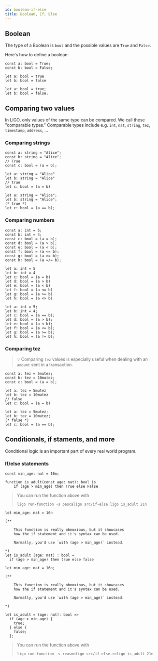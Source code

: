 ```yaml
---
id: boolean-if-else
title: Boolean, If, Else
---
```


## Boolean

The type of a Boolean is `bool` and the possible values are `True` and `False`.

Here's how to define a boolean:

<!--DOCUSAURUS_CODE_TABS-->
<!--Pascaligo-->
```pascaligo group=a
const a: bool = True;
const b: bool = False;
```
<!--CameLIGO-->
```cameligo group=a
let a: bool = true
let b: bool = false
```

<!--ReasonLIGO-->
```reasonligo group=a
let a: bool = true;
let b: bool = false;
```
<!--END_DOCUSAURUS_CODE_TABS-->


## Comparing two values

In LIGO, only values of the same type can be compared. We call these "comparable types." Comparable types include e.g. `int`, `nat`, `string`, `tez`, `timestamp`, `address`, ...

### Comparing strings

<!--DOCUSAURUS_CODE_TABS-->
<!--Pascaligo-->
```pascaligo group=b
const a: string = "Alice";
const b: string = "Alice";
// True
const c: bool = (a = b);
```
<!--CameLIGO-->
```cameligo group=b
let a: string = "Alice"
let b: string = "Alice"
// true
let c: bool = (a = b)
```
<!--ReasonLIGO-->
```reasonligo group=b
let a: string = "Alice";
let b: string = "Alice";
(* true *)
let c: bool = (a == b);
```
<!--END_DOCUSAURUS_CODE_TABS-->


### Comparing numbers

<!--DOCUSAURUS_CODE_TABS-->
<!--Pascaligo-->
```pascaligo group=c
const a: int = 5;
const b: int = 4;
const c: bool = (a = b);
const d: bool = (a > b);
const e: bool = (a < b);
const f: bool = (a <= b);
const g: bool = (a >= b);
const h: bool = (a =/= b);
```
<!--CameLIGO-->
```cameligo group=c
let a: int = 5
let b: int = 4
let c: bool = (a = b)
let d: bool = (a > b)
let e: bool = (a < b)
let f: bool = (a <= b)
let g: bool = (a >= b)
let h: bool = (a <> b)
```

<!--ReasonLIGO-->
```reasonligo group=c
let a: int = 5;
let b: int = 4;
let c: bool = (a == b);
let d: bool = (a > b);
let e: bool = (a < b);
let f: bool = (a <= b);
let g: bool = (a >= b);
let h: bool = (a != b);
```
<!--END_DOCUSAURUS_CODE_TABS-->


### Comparing tez

> 💡 Comparing `tez` values is especially useful when dealing with an `amount` sent in a transaction.

<!--DOCUSAURUS_CODE_TABS-->
<!--Pascaligo-->
```pascaligo group=d
const a: tez = 5mutez;
const b: tez = 10mutez;
const c: bool = (a = b);
```
<!--CameLIGO-->
```cameligo group=d
let a: tez = 5mutez
let b: tez = 10mutez
// false
let c: bool = (a = b)
```
<!--ReasonLIGO-->
```reasonligo group=d
let a: tez = 5mutez;
let b: tez = 10mutez;
(* false *)
let c: bool = (a == b);
```
<!--END_DOCUSAURUS_CODE_TABS-->


## Conditionals, if staments, and more

Conditional logic is an important part of every real world program.

### If/else statements

<!--DOCUSAURUS_CODE_TABS-->
<!--Pascaligo-->
```pascaligo group=e
const min_age: nat = 16n;

function is_adult(const age: nat): bool is
    if (age > min_age) then True else False
```

> You can run the function above with
> ```
> ligo run-function -s pascaligo src/if-else.ligo is_adult 21n
> ```

<!--CameLIGO-->
```cameligo group=e
let min_age: nat = 16n

(**

    This function is really obnoxious, but it showcases
    how the if statement and it's syntax can be used.

    Normally, you'd use `with (age > min_age)` instead.

*)
let is_adult (age: nat) : bool =
  if (age > min_age) then true else false
```
<!--ReasonLIGO-->
```reasonligo group=e
let min_age: nat = 16n;

(**

    This function is really obnoxious, but it showcases
    how the if statement and it's syntax can be used.

    Normally, you'd use `with (age > min_age)` instead.

*)

let is_adult = (age: nat): bool =>
  if (age > min_age) {
    true;
  } else {
    false;
  };
```

> You can run the function above with
> ```
> ligo run-function -s reasonligo src/if-else.religo is_adult 21n
> ```

<!--END_DOCUSAURUS_CODE_TABS-->